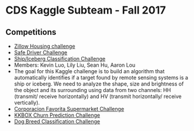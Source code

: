 # CDS Kaggle Subteam - Fall 2017

## Competitions

- [Zillow Housing challenge](./zillow)
- [Safe Driver Challenge](./driver)
- [Ship/Iceberg Classification Challenge](./iceberg)
- Members: Kevin Luo, Lily Liu, Sean Hu, Aaron Lou
- The goal for this Kaggle challenge is to build an algorithm that automatically identifies if a target found by remote sensing systems is a ship or iceberg. We need to analyze the shape, size and brightness of the object and its surrounding using data from two channels: HH (transmit/ receive horizontally) and HV (transmit horizontally/ receive vertically).
- [Corporacion Favorita Supermarket Challenge](./market)
- [KKBOX Churn Prediction Challenge](./kkbox)
- [Dog Breed Classification Challenge](./dog)
